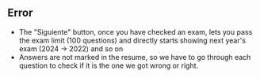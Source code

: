 ## Error
 - The "Siguiente" button, once you have checked an exam, lets you pass the exam limit (100 questions) and directly starts showing next year's exam (2024 -&gt; 2022) and so on
 - Answers are not marked in the resume, so we have to go through each question to check if it is the one we got wrong or right.
